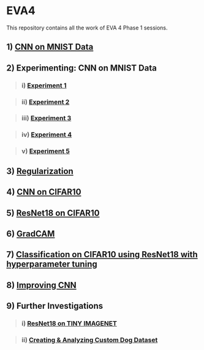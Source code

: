 # EVA4

This repository contains all the work of EVA 4 Phase 1 sessions.

## 1) [CNN on MNIST Data](https://garima-mahato.github.io/EVA4/S4)

## 2) Experimenting: CNN on MNIST Data

> ### i) [Experiment 1](https://garima-mahato.github.io/EVA4/S5/File1)

> ### ii) [Experiment 2](https://garima-mahato.github.io/EVA4/S5/File2)

> ### iii) [Experiment 3](https://garima-mahato.github.io/EVA4/S5/File3)

> ### iv) [Experiment 4](https://garima-mahato.github.io/EVA4/S5/File4)

> ### v) [Experiment 5](https://garima-mahato.github.io/EVA4/S5/File5)

## 3) [Regularization](https://garima-mahato.github.io/EVA4/S6)

## 4) [CNN on CIFAR10](https://garima-mahato.github.io/EVA4/S7)

## 5) [ResNet18 on CIFAR10](https://garima-mahato.github.io/EVA4/S8)

## 6) [GradCAM](https://garima-mahato.github.io/EVA4/S9)

## 7) [Classification on CIFAR10 using ResNet18 with hyperparameter tuning](https://garima-mahato.github.io/EVA4/S10)

## 8) [Improving CNN](https://garima-mahato.github.io/EVA4/S11)

## 9) Further Investigations

> ### i) [ResNet18 on TINY IMAGENET](https://garima-mahato.github.io/EVA4/S12/AssignmentA/EVA4_Session12_AssignmentA.ipynb)

> ### ii) [Creating & Analyzing Custom Dog Dataset](https://garima-mahato.github.io/EVA4/S12/AssignmentB/EVA4_Session12_AssignmentB.ipynb)
